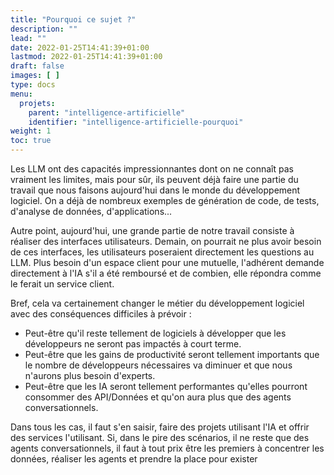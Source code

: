 ```yaml
---
title: "Pourquoi ce sujet ?"
description: ""
lead: ""
date: 2022-01-25T14:41:39+01:00
lastmod: 2022-01-25T14:41:39+01:00
draft: false
images: [ ]
type: docs
menu:
  projets:
    parent: "intelligence-artificielle"
    identifier: "intelligence-artificielle-pourquoi"
weight: 1
toc: true
---
```


Les LLM ont des capacités impressionnantes dont on ne connaît pas vraiment les limites, mais pour sûr, ils peuvent déjà
faire une partie du travail que nous faisons aujourd'hui dans le monde du développement logiciel. On a déjà de
nombreux exemples de génération de code, de tests, d'analyse de données, d'applications...

Autre point, aujourd'hui, une grande partie de notre travail consiste à réaliser des interfaces utilisateurs. Demain,
on pourrait ne plus avoir besoin de ces interfaces, les utilisateurs poseraient directement les questions au LLM.
Plus besoin d'un espace client pour une mutuelle, l'adhérent demande directement à l'IA s'il a été remboursé et de
combien, elle répondra comme le ferait un service client.

Bref, cela va certainement changer le métier du développement logiciel avec des conséquences difficiles à prévoir :

- Peut-être qu'il reste tellement de logiciels à développer que les développeurs ne seront pas impactés à court terme.
- Peut-être que les gains de productivité seront tellement importants que le nombre de développeurs nécessaires va
  diminuer et que nous n'aurons plus besoin d'experts.
- Peut-être que les IA seront tellement performantes qu'elles pourront consommer des API/Données et qu'on aura plus
  que des agents conversationnels.

Dans tous les cas, il faut s'en saisir, faire des projets utilisant l'IA et offrir des services l'utilisant. Si,
dans le pire des scénarios, il ne reste que des agents conversationnels, il faut à tout prix être les premiers à
concentrer les données, réaliser les agents et prendre la place pour exister